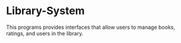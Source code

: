 # Library-System
This programs provides interfaces that allow users to manage books, ratings, and users in the library.
